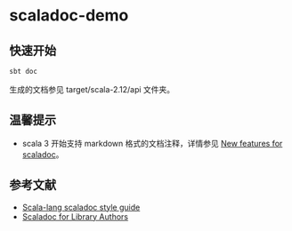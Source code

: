 # scaladoc-demo

## 快速开始

```bash
sbt doc
```

生成的文档参见 target/scala-2.12/api 文件夹。

## 温馨提示
- scala 3 开始支持 markdown 格式的文档注释，详情参见
  [New features for scaladoc](https://docs.scala-lang.org/scala3/scaladoc.html)。

## 参考文献
- [Scala-lang scaladoc style guide](https://docs.scala-lang.org/style/scaladoc.html)
- [Scaladoc for Library Authors](https://docs.scala-lang.org/overviews/scaladoc/for-library-authors.html)
